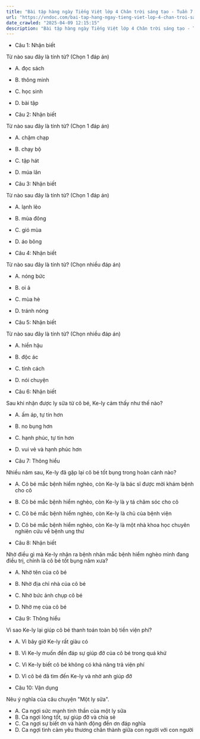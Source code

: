 ```yaml
---
title: "Bài tập hàng ngày Tiếng Việt lớp 4 Chân trời sáng tạo - Tuần 7 - Thứ 3 gồm các câu hỏi tổng hợp nội dung Đọc hiểu văn bản và Luyện từ và câu được học ở Tuần 7 trong chương trình Tiếng Việt lớp 4 Tập 1 Chân trời sáng tạo."
url: "https://vndoc.com/bai-tap-hang-ngay-tieng-viet-lop-4-chan-troi-sang-tao-tuan-7-thu-3-330780"
date_crawled: "2025-04-09 12:15:15"
description: "Bài tập hàng ngày Tiếng Việt lớp 4 Chân trời sáng tạo - Tuần 7 - Thứ 3 gồm các câu hỏi tổng hợp nội dung Đọc hiểu văn bản và Luyện từ và câu được học ở Tuần 7 trong chương trình Tiếng Việt lớp 4 Tập 1 Chân trời sáng tạo."
---
```


* Câu 1:  Nhận biết

Từ nào sau đây là tính từ? (Chọn 1 đáp án)

  * A. đọc sách 
  * B. thông minh 
  * C. học sinh 
  * D. bài tập 



* Câu 2:  Nhận biết

Từ nào sau đây là tính từ? (Chọn 1 đáp án)

  * A. chậm chạp 
  * B. chạy bộ 
  * C. tập hát 
  * D. múa lân 



* Câu 3:  Nhận biết

Từ nào sau đây là tính từ? (Chọn 1 đáp án)

  * A. lạnh lẽo 
  * B. mùa đông 
  * C. gió mùa 
  * D. áo bông 



* Câu 4:  Nhận biết

Từ nào sau đây là tính từ? (Chọn nhiều đáp án)

  * A. nóng bức 
  * B. oi ả 
  * C. mùa hè 
  * D. tránh nóng 



* Câu 5:  Nhận biết

Từ nào sau đây là tính từ? (Chọn nhiều đáp án)

  * A. hiền hậu 
  * B. độc ác 
  * C. tính cách 
  * D. nói chuyện 



* Câu 6:  Nhận biết

Sau khi nhận được ly sữa từ cô bé, Ke-ly cảm thấy như thế nào?

  * A. ấm áp, tự tin hơn 
  * B. no bụng hơn 
  * C. hạnh phúc, tự tin hơn 
  * D. vui vẻ và hạnh phúc hơn 



* Câu 7:  Thông hiểu

Nhiều năm sau, Ke-ly đã gặp lại cô bé tốt bụng trong hoàn cảnh nào?

  * A. Cô bé mắc bệnh hiểm nghèo, còn Ke-ly là bác sĩ được mời khám bệnh cho cô 
  * B. Cô bé mắc bệnh hiểm nghèo, còn Ke-ly là y tá chăm sóc cho cô 
  * C. Cô bé mắc bệnh hiểm nghèo, còn Ke-ly là chủ của bệnh viện 
  * D. Cô bé mắc bệnh hiểm nghèo, còn Ke-ly là một nhà khoa học chuyên nghiên cứu về bệnh ung thư 



* Câu 8:  Nhận biết

Nhờ điều gì mà Ke-ly nhận ra bệnh nhân mắc bệnh hiểm nghèo mình đang điều trị, chính là cô bé tốt bụng năm xưa?

  * A. Nhờ tên của cô bé 
  * B. Nhờ địa chỉ nhà của cô bé 
  * C. Nhờ bức ảnh chụp cô bé 
  * D. Nhờ mẹ của cô bé 



* Câu 9:  Thông hiểu

Vì sao Ke-ly lại giúp cô bé thanh toán toàn bộ tiền viện phí?

  * A. Vì bây giờ Ke-ly rất giàu có 
  * B. Vì Ke-ly muốn đền đáp sự giúp đỡ của cô bé trong quá khứ 
  * C. Vì Ke-ly biết cô bé không có khả năng trả viện phí 
  * D. Vì cô bé đã tìm đến Ke-ly và nhờ anh giúp đỡ 



* Câu 10:  Vận dụng

Nêu ý nghĩa của câu chuyện "Một ly sữa".

  * A. Ca ngợi sức mạnh tinh thần của một ly sữa 
  * B. Ca ngợi lòng tốt, sự giúp đỡ và chia sẻ 
  * C. Ca ngợi sự biết ơn và hành động đền ơn đáp nghĩa 
  * D. Ca ngợi tình cảm yêu thương chân thành giữa con người với con người 


